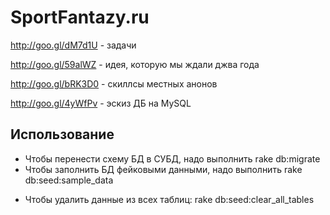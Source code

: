 SportFantazy.ru
=================

http://goo.gl/dM7d1U - задачи

http://goo.gl/59alWZ - идея, которую мы ждали джва года

http://goo.gl/bRK3D0 - скиллсы местных анонов

http://goo.gl/4yWfPv - эскиз ДБ на MySQL

Использование
-----------------

* Чтобы перенести схему БД в СУБД, надо выполнить rake db:migrate
* Чтобы заполнить БД фейковыми данными, надо выполнить rake db:seed:sample_data
+ Чтобы удалить данные из всех таблиц: rake db:seed:clear_all_tables